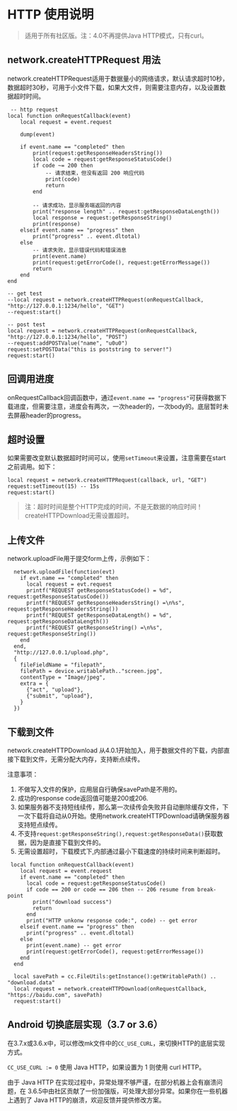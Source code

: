 # HTTP 使用说明

> 适用于所有社区版。注：4.0不再提供Java HTTP模式，只有curl。

## network.createHTTPRequest 用法

network.createHTTPRequest适用于数据量小的网络请求，默认请求超时10秒，数据超时30秒，可用于小文件下载，如果大文件，则需要注意内存，以及设置数据超时时间。

```
 -- http request
local function onRequestCallback(event)
	local request = event.request
	
	dump(event)

	if event.name == "completed" then
		print(request:getResponseHeadersString())
		local code = request:getResponseStatusCode()
		if code ~= 200 then
			-- 请求结束，但没有返回 200 响应代码
			print(code)
			return
		end

		-- 请求成功，显示服务端返回的内容
		print("response length" .. request:getResponseDataLength())
		local response = request:getResponseString()
		print(response)
	elseif event.name == "progress" then
		print("progress" .. event.dltotal)
	else
		-- 请求失败，显示错误代码和错误消息
		print(event.name)
		print(request:getErrorCode(), request:getErrorMessage())
		return
	end
end

-- get test
--local request = network.createHTTPRequest(onRequestCallback, "http://127.0.0.1:1234/hello", "GET")
--request:start()

-- post test
local request = network.createHTTPRequest(onRequestCallback, "http://127.0.0.1:1234/hello", "POST")
--request:addPOSTValue("name", "u0u0")
request:setPOSTData("this is poststring to server!")
request:start()
```

## 回调用进度

onRequestCallback回调函数中，通过`event.name == "progress"`可获得数据下载进度，但需要注意，进度会有两次，一次header的，一次body的。底层暂时未去屏蔽header的progress。

## 超时设置

如果需要改变默认数据超时时间可以，使用`setTimeout`来设置，注意需要在start之前调用。如下：

```
local request = network.createHTTPRequest(callback, url, "GET")
request:setTimeout(15) -- 15s
request:start()
```

> 注：超时时间是整个HTTP完成的时间，不是无数据的响应时间！
> createHTTPDownload无需设置超时。

## 上传文件

network.uploadFile用于提交form上传，示例如下：

```
  network.uploadFile(function(evt)
    if evt.name == "completed" then
	  local request = evt.request
	  printf("REQUEST getResponseStatusCode() = %d", request:getResponseStatusCode())
	  printf("REQUEST getResponseHeadersString() =\n%s", request:getResponseHeadersString())
	  printf("REQUEST getResponseDataLength() = %d", request:getResponseDataLength())
	  printf("REQUEST getResponseString() =\n%s", request:getResponseString())
	end
  end,
  "http://127.0.0.1/upload.php",
  {
    fileFieldName = "filepath",
	filePath = device.writablePath.."screen.jpg",
	contentType = "Image/jpeg",
	extra = {
	  {"act", "upload"},
	  {"submit", "upload"},
	}
  })
```

## 下载到文件

network.createHTTPDownload 从4.0.1开始加入，用于数据文件的下载，内部直接下载到文件，无需分配大内存，支持断点续传。

注意事项：

1. 不做写入文件的保护，应用层自行确保savePath是不用的。
2. 成功的response code返回值可能是200或206.
3. 如果服务器不支持短线续传，那么第一次续传会失败并自动删除缓存文件，下一次下载将自动从0开始。使用network.createHTTPDownload请确保服务器支持短点续传。
4. 不支持`request:getResponseString(),request:getResponseData()`获取数据，因为是直接下载到文件的。
5. 无需设置超时，下载模式下,内部通过最小下载速度的持续时间来判断超时。

```
 local function onRequestCallback(event)
    local request = event.request
    if event.name == "completed" then
      local code = request:getResponseStatusCode()
      if code == 200 or code == 206 then -- 206 resume from break-point
        print("download success")
        return
      end
      print("HTTP unkonw response code:", code) -- get error
    elseif event.name == "progress" then
      print("progress" .. event.dltotal)
    else
      print(event.name) -- get error
      print(request:getErrorCode(), request:getErrorMessage())
    end
  end

  local savePath = cc.FileUtils:getInstance():getWritablePath() .. "download.data"
  local request = network.createHTTPDownload(onRequestCallback, "https://baidu.com", savePath)
  request:start()
```

## Android 切换底层实现（3.7 or 3.6）

在3.7.x或3.6.x中，可以修改mk文件中的`CC_USE_CURL`，来切换HTTP的底层实现方式。

`CC_USE_CURL := 0` 使用 Java HTTP，如果设置为 1 则使用 curl HTTP。

由于 Java HTTP 在实现过程中，异常处理不够严谨，在部分机器上会有崩溃问题，在 3.6.5中由社区贡献了一份加强版，可处理大部分异常。如果你在一些机器上遇到了 Java HTTP的崩溃，欢迎反馈并提供修改方案。